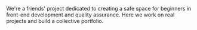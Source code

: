 We're a friends' project dedicated to creating a safe space for beginners in front-end development and quality assurance. Here we work on real projects and build a collective portfolio. 

<!---
pixelperfectfairy/pixelperfectfairy is a ✨ special ✨ repository because its `README.md` (this file) appears on your GitHub profile.
You can click the Preview link to take a look at your changes.
--->
